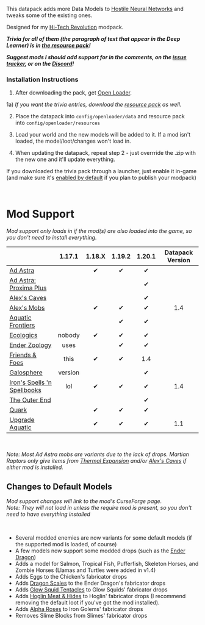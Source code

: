 This datapack adds more Data Models to [Hostile Neural Networks](https://www.curseforge.com/minecraft/mc-mods/hostile-neural-networks) and tweaks some of the existing ones.

Designed for my [Hi-Tech Revolution](https://curseforge.com/minecraft/modpacks/hi-tech-revolution) modpack.



 ***Trivia for all of them (the paragraph of text that appear in the Deep Learner) is in [the resource pack](https://www.curseforge.com/minecraft/texture-packs/modded-data-models-trivia)!***

***Suggest mods I should add support for in the comments, on the [issue tracker](https://curseforge.com/minecraft/data-packs/modded-data-models/issues), or on the [Discord](https://discord.com/invite/NtwzA6X)!***



### Installation Instructions

1) After downloading the pack, get [Open Loader](https://www.curseforge.com/minecraft/mc-mods/open-loader).

1a) *If you want the trivia entries, download the [resource pack](https://www.curseforge.com/minecraft/texture-packs/modded-data-models-trivia) as well.*

2) Place the datapack into `config/openloader/data` and resource pack into `config/openloader/resources`

3) Load your world and the new models will be added to it. If a mod isn't loaded, the model/loot/changes won't load in.

4) When updating the datapack, repeat step 2 - just overrride the .zip with the new one and it'll update everything.

If you downloaded the trivia pack through a launcher, just enable it in-game (and make sure it's [enabled by default](https://www.curseforge.com/minecraft/mc-mods/default-options) if you plan to publish your modpack)

<br/>

# Mod Support

_Mod support only loads in if the mod(s) are also loaded into the game, so you don't need to install everything._

|																																														|  1.17.1 | 1.18.X | 1.19.2 | 1.20.1 | Datapack Version |
|--------------------------------------------------------------------------------------------------------------------------------------------------------|:-------:|:------:|:------:|:------:|:--------------------:|
| [Ad Astra](https://www.curseforge.com/minecraft/mc-mods/ad-astra)   														    |				 |	✔	|	✔	|	✔	|                      |
| [Ad Astra: Proxima Plus](https://www.curseforge.com/minecraft/mc-mods/ad-astra-proxima-plus)				|			 	 |        |        |	✔	|                      |
| [Alex's Caves](https://www.curseforge.com/minecraft/mc-mods/alexs-caves)													|				 |        |        |	✔	|                      |
| [Alex's Mobs](https://www.curseforge.com/minecraft/mc-mods/alexs-mobs)													|				 |	✔	|	✔	|	✔	|        1.4       |
| [Aquatic Frontiers](https://www.curseforge.com/minecraft/mc-mods/aquatic-frontiers)								|    			 |			|	✔	|    ✔   |                      |
| [Ecologics](https://www.curseforge.com/minecraft/mc-mods/ecologics)															| nobody |    ✔   |    ✔   |    ✔   |                      |
| [Ender Zoology](https://www.curseforge.com/minecraft/mc-mods/ender-zoology)											|	uses		 |        |    ✔   |    ✔   |                      |
| [Friends & Foes](https://www.curseforge.com/minecraft/mc-mods/friends-and-foes-forge)							| this		 |	✔	|    ✔   |        1.4       |
| [Galosphere](https://www.curseforge.com/minecraft/mc-mods/galosphere)													| version  |        |        |    ✔   |                      |
| [Iron's Spells 'n Spellbooks](https://www.curseforge.com/minecraft/mc-mods/irons-spells-n-spellbooks)	|   lol        |	✔	|	✔	|    ✔   |        1.4       |
| [The Outer End](https://www.curseforge.com/minecraft/mc-mods/the-outer-end)											|				 |        |        |    ✔   |                      |
| [Quark](https://www.curseforge.com/minecraft/mc-mods/quark)                   													|        	 	 |    ✔   |    ✔   |    ✔   |                      |
| [Upgrade Aquatic](https://www.curseforge.com/minecraft/mc-mods/upgrade-aquatic)									|         		 |    ✔   |    ✔   |    ✔   |          1.1         |

<br/>

_Note: Most Ad Astra mobs are variants due to the lack of drops. Martian Raptors only give items from [Thermal Expansion](https://www.curseforge.com/minecraft/mc-mods/thermal-expansion) and/or [Alex's Caves](https://www.curseforge.com/minecraft/mc-mods/alexs-caves) if either mod is installed._



Changes to Default Models
-------------------------

*Mod support changes will link to the mod's CurseForge page.* <br/>
*Note: They will not load in unless the require mod is present, so you don't need to have everything installed*

<br/>

- Several modded enemies are now variants for some default models (if the supported mod is loaded, of course)
- A few models now support some modded drops (such as the [Ender Dragon](https://github.com/vizthex123/ExtraDataModels/blob/main/data-pack/1.20/data/hostilenetworks/data_models/ender_dragon.json))
- Adds a model for Salmon, Tropical Fish, Pufferfish, Skeleton Horses, and Zombie Horses (Llamas and Turtles were added in v1.4)
- Adds Eggs to the Chicken's fabricator drops
- Adds [Dragon Scales](https://www.curseforge.com/minecraft/mc-mods/quark) to the Ender Dragon's fabricator drops
- Adds [Glow Squid Tentacles](https://www.curseforge.com/minecraft/mc-mods/deeper-caves) to Glow Squids' fabricator drops
- Adds [Hoglin Meat & Hides](https://www.curseforge.com/minecraft/mc-mods/netherific) to Hoglin' fabricator drops (I recommend removing the default loot if you've got the mod installed).
- Adds [Alpha Roses](https://www.curseforge.com/minecraft/mc-mods/regions-unexplored) to Iron Golems' fabricator drops
- Removes Slime Blocks from Slimes' fabricator drops